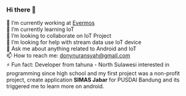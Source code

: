 ### Hi there 👋

🔭 I’m currently working at <a href="https://github.com/evermos">Evermos</a><br/>
🌱 I’m currently learning IoT<br/>
👯 I’m looking to collaborate on IoT Project<br/> 
🤔 I’m looking for help with stream data use IoT device<br/>
💬 Ask me about anything related to Android and IoT<br/>
📫 How to reach me: donynuransyah@gmail.com<br/>
⚡  Fun fact: Developer from tahuna - North Sulawesi interested in programming since high school and my first project was a non-profit project, create application <b>SIMAS Jabar</b> for PUSDAI Bandung and its triggered me to learn more on android.
